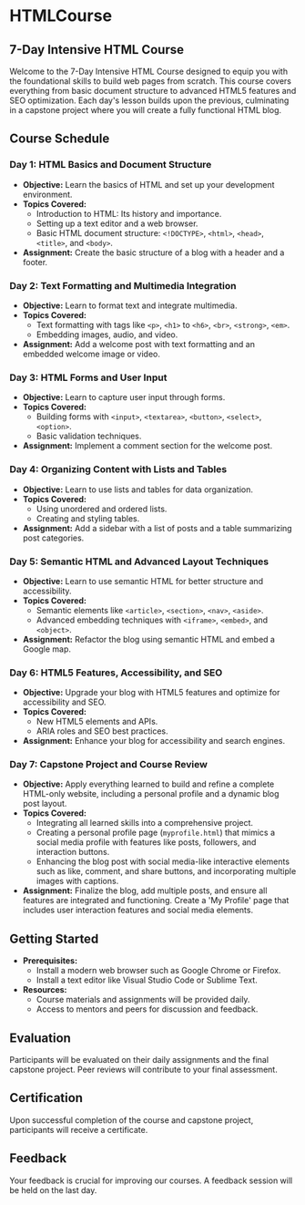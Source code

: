 # HTMLCourse

## 7-Day Intensive HTML Course

Welcome to the 7-Day Intensive HTML Course designed to equip you with the foundational skills to build web pages from scratch. This course covers everything from basic document structure to advanced HTML5 features and SEO optimization. Each day's lesson builds upon the previous, culminating in a capstone project where you will create a fully functional HTML blog.

## Course Schedule

### Day 1: HTML Basics and Document Structure

- **Objective:** Learn the basics of HTML and set up your development environment.
- **Topics Covered:**
  - Introduction to HTML: Its history and importance.
  - Setting up a text editor and a web browser.
  - Basic HTML document structure: `<!DOCTYPE>`, `<html>`, `<head>`, `<title>`, and `<body>`.
- **Assignment:** Create the basic structure of a blog with a header and a footer.

### Day 2: Text Formatting and Multimedia Integration

- **Objective:** Learn to format text and integrate multimedia.
- **Topics Covered:**
  - Text formatting with tags like `<p>`, `<h1>` to `<h6>`, `<br>`, `<strong>`, `<em>`.
  - Embedding images, audio, and video.
- **Assignment:** Add a welcome post with text formatting and an embedded welcome image or video.

### Day 3: HTML Forms and User Input

- **Objective:** Learn to capture user input through forms.
- **Topics Covered:**
  - Building forms with `<input>`, `<textarea>`, `<button>`, `<select>`, `<option>`.
  - Basic validation techniques.
- **Assignment:** Implement a comment section for the welcome post.

### Day 4: Organizing Content with Lists and Tables

- **Objective:** Learn to use lists and tables for data organization.
- **Topics Covered:**
  - Using unordered and ordered lists.
  - Creating and styling tables.
- **Assignment:** Add a sidebar with a list of posts and a table summarizing post categories.

### Day 5: Semantic HTML and Advanced Layout Techniques

- **Objective:** Learn to use semantic HTML for better structure and accessibility.
- **Topics Covered:**
  - Semantic elements like `<article>`, `<section>`, `<nav>`, `<aside>`.
  - Advanced embedding techniques with `<iframe>`, `<embed>`, and `<object>`.
- **Assignment:** Refactor the blog using semantic HTML and embed a Google map.

### Day 6: HTML5 Features, Accessibility, and SEO

- **Objective:** Upgrade your blog with HTML5 features and optimize for accessibility and SEO.
- **Topics Covered:**
  - New HTML5 elements and APIs.
  - ARIA roles and SEO best practices.
- **Assignment:** Enhance your blog for accessibility and search engines.

### Day 7: Capstone Project and Course Review

- **Objective:** Apply everything learned to build and refine a complete HTML-only website, including a personal profile and a dynamic blog post layout.
- **Topics Covered:**
  - Integrating all learned skills into a comprehensive project.
  - Creating a personal profile page (`myprofile.html`) that mimics a social media profile with features like posts, followers, and interaction buttons.
  - Enhancing the blog post with social media-like interactive elements such as like, comment, and share buttons, and incorporating multiple images with captions.
- **Assignment:** Finalize the blog, add multiple posts, and ensure all features are integrated and functioning. Create a 'My Profile' page that includes user interaction features and social media elements.

## Getting Started

- **Prerequisites:**
  - Install a modern web browser such as Google Chrome or Firefox.
  - Install a text editor like Visual Studio Code or Sublime Text.
- **Resources:**
  - Course materials and assignments will be provided daily.
  - Access to mentors and peers for discussion and feedback.

## Evaluation

Participants will be evaluated on their daily assignments and the final capstone project. Peer reviews will contribute to your final assessment.

## Certification

Upon successful completion of the course and capstone project, participants will receive a certificate.

## Feedback

Your feedback is crucial for improving our courses. A feedback session will be held on the last day.
